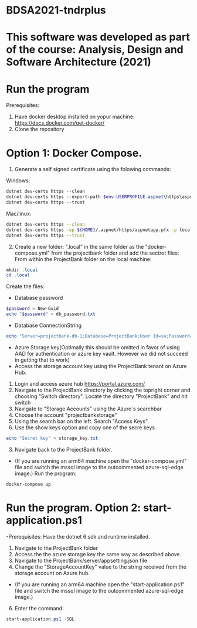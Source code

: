 # BDSA2021-tndrplus
# This software was developed as part of the course: Analysis, Design and Software Architecture (2021)

# Run the program
Prerequisites:
1. Have docker desktop installed on yopur machine: https://docs.docker.com/get-docker/
2. Clone the repository

# Option 1: Docker Compose.
1. Generate a self signed certificate using the folowing commands: 

Windows: 
```powershell  
dotnet dev-certs https --clean
dotnet dev-certs https --export-path $env:USERPROFILE.aspnet\https\aspnetapp.pfx --password localhost
dotnet dev-certs https --trust
```
Mac/linux: 
```zsh
dotnet dev-certs https --clean
dotnet dev-certs https -ep ${HOME}/.aspnet/https/aspnetapp.pfx -p localhost
dotnet dev-certs https --trust
```
2. Create a new folder: ".local" in the same folder as the "docker-compose.yml" from the projectbank folder and add the sectret files:
From within the ProjectBank folder on the local machine:
```powershell
mkdir .local
cd .local
```
Create the files:
- Database password
```powershell
$password = New-Guid
echo "$password" > db_password.txt
```
- Database ConnectionString
```powershell
echo "Server=projectbank-db-1;Database=ProjectBank;User Id=sa;Password=$password;Trusted_Connection=False;Encrypt=False" > connection_string.txt
```
- Azure Storage key(Optimally this should be omitted in favor of using AAD for authentication or azure key vault. However we did not succeed in getting that to work)
- Access the storage account key using the ProjectBank tenant on Azure Hub.
1. Login and access azure hub https://portal.azure.com/
2. Navigate to the ProjectBank directory by clicking the topright corner and choosing "Switch directory". Locate the directory "ProjectBank" and hit switch
3. Navigate to "Storage Accounts" using the Azure´s searchbar
4. Choose the account "projectbankstorage"
5. Using the search bar on the left. Search "Access Keys".
6. Use the show keys option and copy one of the secre keys
```powershell
echo "Secret key" > storage_key.txt
```
3. Navigate back to the ProjectBank folder.
- (If you are running an arm64 machine open the "docker-compose.yml" file and switch the mssql image to the outcommented azure-sql-edge image.)
Run the program:
```powershell
docker-compose up
```


# Run the program. Option 2: start-application.ps1
-Prerequisites: Have the dotnet 6 sdk and runtime installed.
1. Navigate to the ProjectBank folder
2. Access the the azure storage key the same way as described above.
3. Navigate to the ProjectBank/server/appsetting.json file
4. Change the "StorageAccountKey" value to the string received from the storage account on Azure hub.
- (If you are running an arm64 machine open the "start-application.ps1" file and switch the mssql image to the outcommented azure-sql-edge image.)
6. Enter the command:
```powershell
start-application.ps1 -SQL
```

